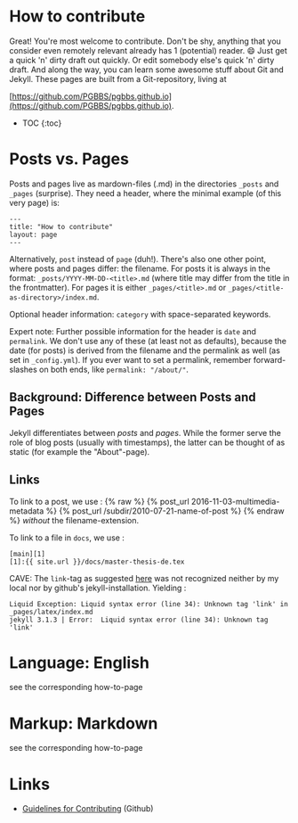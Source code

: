 # How to contribute

Great! You're most welcome to contribute. Don't be shy, anything that
you consider even remotely relevant already has 1 (potential) reader.
:smile: Just get a quick 'n' dirty draft out quickly. Or edit somebody else's
quick 'n' dirty draft. And along the way, you can learn some awesome
stuff about Git and Jekyll. These pages are built from a Git-repository,
living at

[https://github.com/PGBBS/pgbbs.github.io](https://github.com/PGBBS/pgbbs.github.io).

- TOC
{:toc}

# Posts vs. Pages

Posts and pages live as mardown-files (.md) in the directories `_posts` and
`_pages` (surprise). They need a header, where the minimal example (of
this very page) is:

    ---
    title: "How to contribute"
    layout: page
    ---

Alternatively, `post` instead of `page` (duh!). There's also one other
point, where posts and pages differ: the filename. For posts it is
always in the format: `_posts/YYYY-MM-DD-<title>.md` (where title may differ
from the title in the frontmatter). For pages it is either
`_pages/<title>.md` or `_pages/<title-as-directory>/index.md`.

Optional header information: `category` with space-separated keywords.

Expert note: Further possible information for the header is `date` and
`permalink`. We don't use any of these (at least not as defaults),
because the date (for posts) is derived from the filename and the
permalink as well (as set in `_config.yml`). If you ever want to set a
permalink, remember forward-slashes on both ends, like `permalink:
"/about/"`.

## Background: Difference between Posts and Pages

Jekyll differentiates between *posts* and *pages*. While the former
serve the role of blog posts (usually with timestamps), the latter can
be thought of as static (for example the "About"-page).

## Links

To link to a post, we use :
{% raw %}
    {% post_url 2016-11-03-multimedia-metadata %}
    {% post_url /subdir/2010-07-21-name-of-post %}
{% endraw %}
*without* the filename-extension.

To link to a file in `docs`, we use :

    [main][1]
    [1]:{{ site.url }}/docs/master-thesis-de.tex

CAVE: The `link`-tag as suggested
[here](http://jekyllrb.com/docs/templates/#link)  was not recognized
neither by my local nor by github's jekyll-installation. Yielding :

    Liquid Exception: Liquid syntax error (line 34): Unknown tag 'link' in _pages/latex/index.md
    jekyll 3.1.3 | Error:  Liquid syntax error (line 34): Unknown tag 'link'


# Language: English

see the corresponding how-to-page

# Markup: Markdown

see the corresponding how-to-page

# Links

-
  [Guidelines for Contributing](https://help.github.com/articles/setting-guidelines-for-repository-contributors/) (Github)
